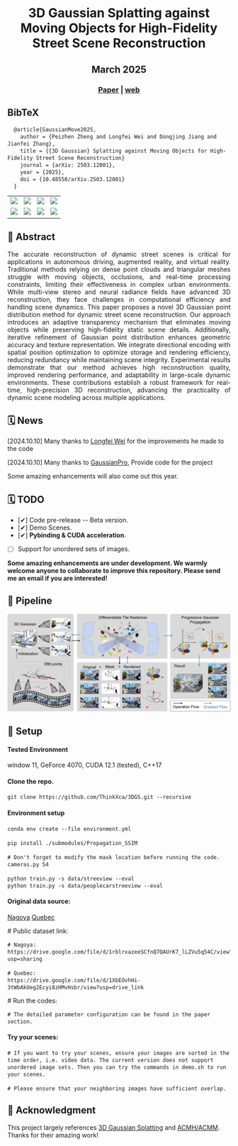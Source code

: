 <div align="center">
  <h1 align="center">3D Gaussian Splatting against Moving Objects for High-Fidelity Street Scene Reconstruction</h1>
  <h2 align="center">March 2025</h2>

### [Paper](https://doi.org/10.48550/arXiv.2503.12001) | [web](https://thinkx.ca/research/3dgs/)
</div>


## BibTeX
```
  @article{GaussianMove2025,
    author = {Peizhen Zheng and Longfei Wei and Dongjing Jiang and Jianfei Zhang},
    title = {{3D Gaussian} Splatting against Moving Objects for High-Fidelity Street Scene Reconstruction}
    journal = {arXiv: 2503.12001},
    year = {2025},
    doi = {10.48550/arXiv.2503.12001}
  }
```

<table>
  <tr>
    <td align="center">
      <img src="figs/nagoya_before_1.gif" width="160">
    </td>
    <td align="center">
      <img src="figs/nagoya_before_2.gif" width="160">
    </td>
    <td align="center">
      <img src="figs/quebec_before_1.gif" width="160">
    </td>
    <td align="center">
      <img src="figs/quebec_before_2.gif" width="160">
    </td>
  </tr>
  <tr>
    <td align="center">
      <img src="figs/nagoya_after_1.gif" width="160">
    </td>
    <td align="center">
      <img src="figs/nagoya_after_2.gif" width="160">
    </td>
    <td align="center">
      <img src="figs/quebec_after_1.gif" width="160">
    </td>
    <td align="center">
      <img src="figs/quebec_after_2.gif" width="160">
    </td>
  </tr>
</table>


## 📖 Abstract

<div style="text-align: justify;">
The accurate reconstruction of dynamic street scenes is critical for applications in autonomous driving, augmented reality, and virtual reality. Traditional methods relying on dense point clouds and triangular meshes struggle with moving objects, occlusions, and real-time processing constraints, limiting their effectiveness in complex urban environments. While multi-view stereo and neural radiance fields have advanced 3D reconstruction, they face challenges in computational efficiency and handling scene dynamics. This paper proposes a novel 3D Gaussian point distribution method for dynamic street scene reconstruction. Our approach introduces an adaptive transparency mechanism that eliminates moving objects while preserving high-fidelity static scene details. Additionally, iterative refinement of Gaussian point distribution enhances geometric accuracy and texture representation. We integrate directional encoding with spatial position optimization to optimize storage and rendering efficiency, reducing redundancy while maintaining scene integrity. Experimental results demonstrate that our method achieves high reconstruction quality, improved rendering performance, and adaptability in large-scale dynamic environments. These contributions establish a robust framework for real-time, high-precision 3D reconstruction, advancing the practicality of dynamic scene modeling across multiple applications.
</div>

<div align="left">

## 🗓️ News

<p>[2024.10.10] Many thanks to <a href="https://github.com/wei872">Longfei Wei</a> for the improvements he made to the code</p>

<p>[2024.10.10] Many thanks to <a href="https://github.com/kcheng1021/GaussianPro">GaussianPro</a>, Provide code for the project</p>

<p>Some amazing enhancements will also come out this year.</p>

</div>





<div align="left">

## 🗓️ TODO

- [✔] Code pre-release -- Beta version. 
- [✔] Demo Scenes.
- [✔] <strong>Pybinding & CUDA acceleration</strong>.
- [ ] Support for unordered sets of images.

</div>

<strong>Some amazing enhancements are under development. We warmly welcome anyone to collaborate to improve this repository. Please send me an email if you are interested!</strong>




<div align="left">

## 🚀 Pipeline

<img width="800" alt="image" src="figs/system.png">
</div>



<div align="left">

## 🚀 Setup

#### Tested Environment
window 11, GeForce 4070, CUDA 12.1 (tested), C++17

#### Clone the repo.
```
git clone https://github.com/ThinkXca/3DGS.git --recursive
```

#### Environment setup 
```
conda env create --file environment.yml

pip install ./submodules/Propagation_SSIM

# Don't forget to modify the mask location before running the code. cameras.py 54

python train.py -s data/streeview --eval
python train.py -s data/peoplecarstreeview --eval

```
</div>

<div align="left">

#### Original data source:

<p><a href="https://youtu.be/qv7L0rXFrXk?t=806">Nagoya</a>         <a href="https://www.bilibili.com/video/BV1ij28YqEe8/?spm_id_from=333.337.search-card.all.click&vd_source=c934243e4a837c01c8cd738bde266489&t=73">Quebec</a></p>

</div>

<div align="left">
# Public dataset link:

```
# Nagoya:
https://drive.google.com/file/d/1rblrxazeeSCfnQ7QAUrK7_lLZVu5q54C/view?usp=sharing

# Quebec:
https://drive.google.com/file/d/1XbEOvhHi-3tWbAkUeg2Ecyi8zHMvHsbr/view?usp=drive_link

```

</div>

<div align="left">
# Run the codes: 

```
# The detailed parameter configuration can be found in the paper section.

```
</div>

<div align="left">

#### Try your scenes:

```
# If you want to try your scenes, ensure your images are sorted in the time order, i.e. video data. The current version does not support unordered image sets. Then you can try the commands in demo.sh to run your scenes.

# Please ensure that your neighboring images have sufficient overlap.

```
</div>

<div align="left">

## 🎫 Acknowledgment

This project largely references [3D Gaussian Splatting](https://github.com/graphdeco-inria/gaussian-splatting) and [ACMH/ACMM](https://github.com/GhiXu/ACMH). Thanks for their amazing work!

</div>

